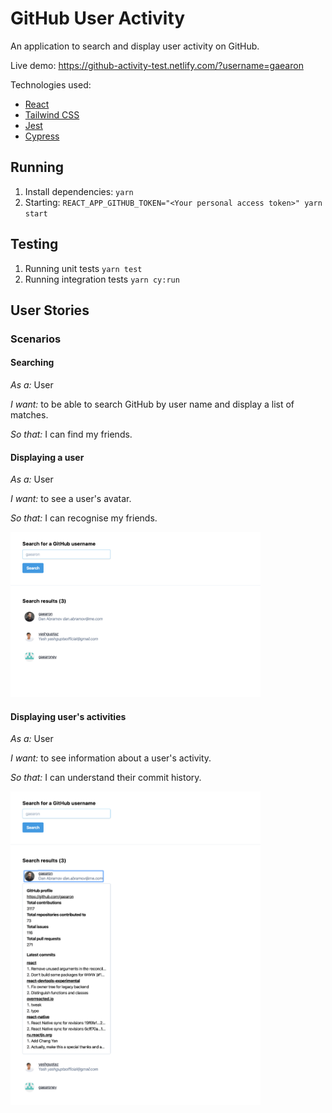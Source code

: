 # GitHub User Activity

An application to search and display user activity on GitHub.

Live demo: https://github-activity-test.netlify.com/?username=gaearon

Technologies used:

* [React](https://reactjs.org/)
* [Tailwind CSS](https://tailwindcss.com/)
* [Jest](https://jestjs.io/)
* [Cypress](https://www.cypress.io/)

## Running

1. Install dependencies: `yarn`
1. Starting: `REACT_APP_GITHUB_TOKEN="<Your personal access token>" yarn start`

## Testing

1. Running unit tests `yarn test`
1. Running integration tests `yarn cy:run`

## User Stories

### Scenarios

#### Searching

*As a:* User

*I want:* to be able to search GitHub by user name and display a list of matches.

*So that:* I can find my friends.

#### Displaying a user

*As a:* User

*I want:* to see a user's avatar.

*So that:* I can recognise my friends.

<a href="cypress/integration/__image_snapshots__/Search%20%20searches%20for%20a%20known%20user%20%230.png"><img src="cypress/integration/__image_snapshots__/Search%20%20searches%20for%20a%20known%20user%20%230.png" alt="User search" width="400"></a>

#### Displaying user's activities

*As a:* User

*I want:* to see information about a user's activity.

*So that:* I can understand their commit history.

<a href="cypress/integration/__image_snapshots__/Search%20%20displays%20information%20about%20a%20users%20activity%20%230.png"><img src="cypress/integration/__image_snapshots__/Search%20%20displays%20information%20about%20a%20users%20activity%20%230.png" alt="User activity" width="400"></a>

